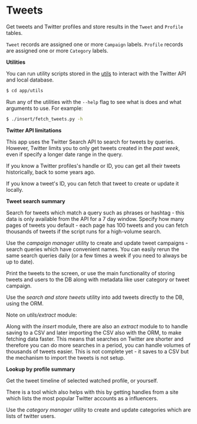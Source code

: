 # Tweets

Get tweets and Twitter profiles and store results in the `Tweet` and `Profile` tables.

`Tweet` records are assigned one or more `Campaign` labels. `Profile` records are assigned one or more `Category` labels.

**Utilities**

You can run utility scripts stored in the [utils](https://github.com/MichaelCurrin/twitterverse/tree/master/app/utils) to interact with the Twitter API and local database.

```bash
$ cd app/utils
```

Run any of the utilities with the `--help` flag to see what is does and what arguments to use. For example:

```bash
$ ./insert/fetch_tweets.py -h
```

**Twitter API limitations**

This app uses the Twitter Search API to search for tweets by queries. However, Twitter limits you to only get tweets created in the _past week_, even if specify a longer date range in the query.

If you know a Twitter profiles's handle or ID, you can get all their tweets historically, back to some years ago.

If you know a tweet's ID, you can fetch that tweet to create or update it locally.


**Tweet search summary**

Search for tweets which match a query such as phrases or hashtag - this data is only available from the API for a 7 day window. Specify how many pages of tweets you default - each page has 100 tweets and you can fetch thousands of tweets if the script runs for a high-volume search.

Use the _campaign manager_ utility to create and update tweet campaigns - search queries which have convenient names. You can easily rerun the same search queries daily (or a few times a week if you need to always be up to date).

Print the tweets to the screen, or use the main functionality of storing tweets and users to the DB along with metadata like user category or tweet campaign.

Use the _search and store tweets_ utility into add tweets directly to the DB, using the ORM.

Note on _utils/extract_ module:

Along with the _insert_ module, there are also an _extract_ module to to handle saving to a CSV and later importing the CSV also with the ORM, to make fetching data faster. This means that searches on Twitter are shorter and therefore you can do more searches in a period, you can handle volumes of thousands of tweets easier. This is not complete yet - it saves to a CSV but the mechanism to import the tweets is not setup.


**Lookup by profile summary**

Get the tweet timeline of selected watched profile, or yourself.

There is a tool which also helps with this by getting handles from a site which lists the most popular Twitter accounts as a influencers.

Use the _category manager_ utility to create and update categories which are lists of twitter users.
